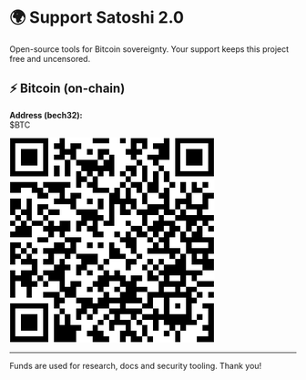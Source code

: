 ﻿# 🌍 Support Satoshi 2.0

Open-source tools for Bitcoin sovereignty. Your support keeps this project free and uncensored.

## ⚡ Bitcoin (on-chain)
**Address (bech32):**  
$BTC

![BTC QR](donation-qr.png)

---
Funds are used for research, docs and security tooling. Thank you!
